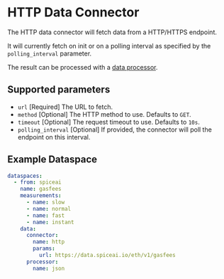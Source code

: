 # HTTP Data Connector

The HTTP data connector will fetch data from a HTTP/HTTPS endpoint.

It will currently fetch on init or on a polling interval as specified by the `polling_interval` parameter.

The result can be processed with a [data processor](../../dataprocessors/README.md).

## Supported parameters

- `url` [Required] The URL to fetch.
- `method` [Optional] The HTTP method to use. Defaults to `GET`.
- `timeout` [Optional] The request timeout to use. Defaults to `10s`.
- `polling_interval` [Optional] If provided, the connector will poll the endpoint on this interval.

## Example Dataspace

```yaml
dataspaces:
  - from: spiceai
    name: gasfees
    measurements:
      - name: slow
      - name: normal
      - name: fast
      - name: instant
    data:
      connector:
        name: http
        params:
          url: https://data.spiceai.io/eth/v1/gasfees
      processor:
        name: json
```
